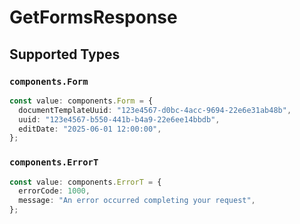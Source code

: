 # GetFormsResponse


## Supported Types

### `components.Form`

```typescript
const value: components.Form = {
  documentTemplateUuid: "123e4567-d0bc-4acc-9694-22e6e31ab48b",
  uuid: "123e4567-b550-441b-b4a9-22e6ee14bbdb",
  editDate: "2025-06-01 12:00:00",
};
```

### `components.ErrorT`

```typescript
const value: components.ErrorT = {
  errorCode: 1000,
  message: "An error occurred completing your request",
};
```

